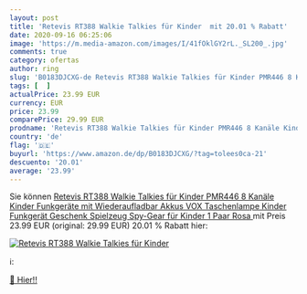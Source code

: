 ```yaml
---
layout: post
title: 'Retevis RT388 Walkie Talkies für Kinder  mit 20.01 % Rabatt'
date: 2020-09-16 06:25:06
image: 'https://m.media-amazon.com/images/I/41fOklGY2rL._SL200_.jpg'
comments: true
category: ofertas
author: ring
slug: 'B0183DJCXG-de Retevis RT388 Walkie Talkies für Kinder PMR446 8 Kanäle...'
tags: [  ]
actualPrice: 23.99 EUR
currency: EUR
price: 23.99
comparePrice: 29.99 EUR
prodname: 'Retevis RT388 Walkie Talkies für Kinder PMR446 8 Kanäle Kinder Funkgeräte mit Wiederaufladbar Akkus VOX Taschenlampe Kinder Funkgerät Geschenk Spielzeug Spy-Gear für Kinder  1 Paar  Rosa '
country: 'de'
flag: '🇩🇪'
buyurl: 'https://www.amazon.de/dp/B0183DJCXG/?tag=tolees0ca-21'
descuento: '20.01'
average: '23.99'
---
```


Sie können [Retevis RT388 Walkie Talkies für Kinder PMR446 8 Kanäle Kinder Funkgeräte mit Wiederaufladbar Akkus VOX Taschenlampe Kinder Funkgerät Geschenk Spielzeug Spy-Gear für Kinder  1 Paar  Rosa ](https://www.amazon.de/dp/B0183DJCXG/?tag=tolees0ca-21) mit Preis 23.99 EUR (original: 29.99 EUR) 20.01 % Rabatt hier:

[![Retevis RT388 Walkie Talkies für Kinder ](https://m.media-amazon.com/images/I/41fOklGY2rL._SL200_.jpg)](https://www.amazon.de/dp/B0183DJCXG/?tag=tolees0ca-21)

ℹ️:


[🛒 Hier!!](https://www.amazon.de/dp/B0183DJCXG/?tag=tolees0ca-21)
